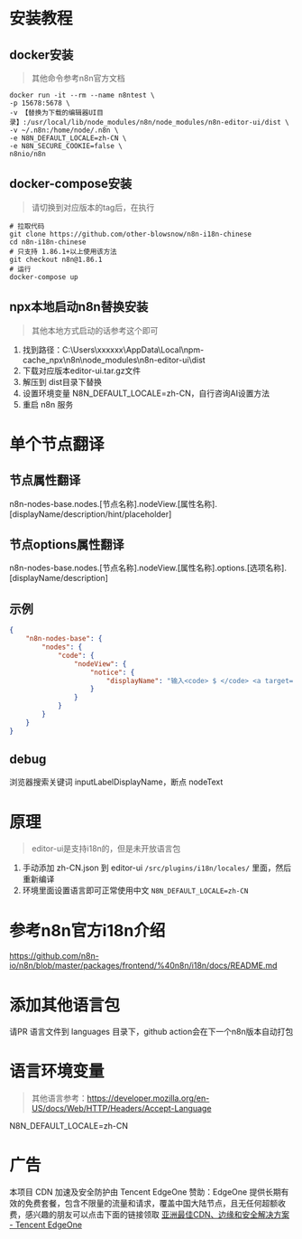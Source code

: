 
# 安装教程
## docker安装
> 其他命令参考n8n官方文档
```shell
docker run -it --rm --name n8ntest \
-p 15678:5678 \
-v 【替换为下载的编辑器UI目录】:/usr/local/lib/node_modules/n8n/node_modules/n8n-editor-ui/dist \
-v ~/.n8n:/home/node/.n8n \
-e N8N_DEFAULT_LOCALE=zh-CN \
-e N8N_SECURE_COOKIE=false \
n8nio/n8n
```

## docker-compose安装
> 请切换到对应版本的tag后，在执行
```shell
# 拉取代码
git clone https://github.com/other-blowsnow/n8n-i18n-chinese
cd n8n-i18n-chinese
# 只支持 1.86.1+以上使用该方法
git checkout n8n@1.86.1
# 运行
docker-compose up
``` 

## npx本地启动n8n替换安装
> 其他本地方式启动的话参考这个即可
1. 找到路径：C:\Users\xxxxxx\AppData\Local\npm-cache\_npx\n8n\node_modules\n8n-editor-ui\dist
2. 下载对应版本editor-ui.tar.gz文件
4. 解压到 dist目录下替换
5. 设置环境变量 N8N_DEFAULT_LOCALE=zh-CN，自行咨询AI设置方法
6. 重启 n8n 服务

# 单个节点翻译
## 节点属性翻译
n8n-nodes-base.nodes.[节点名称].nodeView.[属性名称].[displayName/description/hint/placeholder]
## 节点options属性翻译
n8n-nodes-base.nodes.[节点名称].nodeView.[属性名称].options.[选项名称].[displayName/description]
## 示例
```json
{
    "n8n-nodes-base": {
        "nodes": {
            "code": {
                "nodeView": {
                    "notice": {
                        "displayName": "输入<code> $ </code> <a target=\"_ blank\" href=\"https: //docs.n8n.io/code-examples/methods-variables-reference--reference/\">特殊vars/methods </a>。通过使用<code> console.log()</code>语句进行调试，并在浏览器控制台中查看其输出。"
                    }
                }
            }
        }
    }
}
```
## debug
浏览器搜索关键词 inputLabelDisplayName，断点 nodeText

# 原理
> editor-ui是支持i18n的，但是未开放语言包

1. 手动添加 zh-CN.json 到 editor-ui `/src/plugins/i18n/locales/` 里面，然后重新编译
2. 环境里面设置语言即可正常使用中文  `N8N_DEFAULT_LOCALE=zh-CN`

# 参考n8n官方i18n介绍
https://github.com/n8n-io/n8n/blob/master/packages/frontend/%40n8n/i18n/docs/README.md

# 添加其他语言包
请PR 语言文件到 languages 目录下，github action会在下一个n8n版本自动打包

# 语言环境变量
> 其他语言参考：https://developer.mozilla.org/en-US/docs/Web/HTTP/Headers/Accept-Language

N8N_DEFAULT_LOCALE=zh-CN


# 广告
本项目 CDN 加速及安全防护由 Tencent EdgeOne 赞助：EdgeOne 提供长期有效的免费套餐，包含不限量的流量和请求，覆盖中国大陆节点，且无任何超额收费，感兴趣的朋友可以点击下面的链接领取
[亚洲最佳CDN、边缘和安全解决方案 - Tencent EdgeOne](https://edgeone.ai/zh?from=github)
